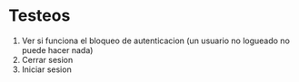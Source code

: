 # Testeos

1. Ver si funciona el bloqueo de autenticacion (un usuario no logueado no puede hacer nada)
2. Cerrar sesion
3. Iniciar sesion
